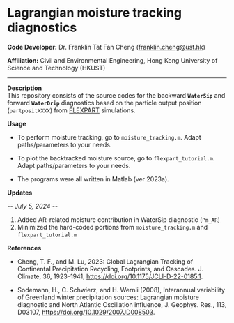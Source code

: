 # Lagrangian moisture tracking diagnostics

**Code Developer:** Dr. Franklin Tat Fan Cheng (franklin.cheng@ust.hk)

**Affiliation:** Civil and Environmental Engineering, Hong Kong University of Science and Technology (HKUST)

---

**Description**  
This repository consists of the source codes for the backward **`WaterSip`** and forward **`WaterDrip`** diagnostics based on the particle output position (`partpositXXXX`) from [FLEXPART](https://www.flexpart.eu/) simulations. 

**Usage**  
- To perform moisture tracking, go to `moisture_tracking.m`. Adapt paths/parameters to your needs.

- To plot the backtracked moisture source, go to `flexpart_tutorial.m`. Adapt paths/parameters to your needs.
  
- The programs were all written in Matlab (ver 2023a).


**Updates** 

*-- July 5, 2024 --*
1. Added AR-related moisture contribution in WaterSip diagnostic (`Pm_AR`)
2. Minimized the hard-coded portions from `moisture_tracking.m` and `flexpart_tutorial.m`


**References** 

- Cheng, T. F., and M. Lu, 2023: Global Lagrangian Tracking of Continental Precipitation Recycling, Footprints, and Cascades. J. Climate, 36, 1923–1941, https://doi.org/10.1175/JCLI-D-22-0185.1.

- Sodemann, H., C. Schwierz, and H. Wernli (2008), Interannual variability of Greenland winter precipitation sources: Lagrangian moisture diagnostic and North Atlantic Oscillation influence, J. Geophys. Res., 113, D03107, https://doi.org/10.1029/2007JD008503.
